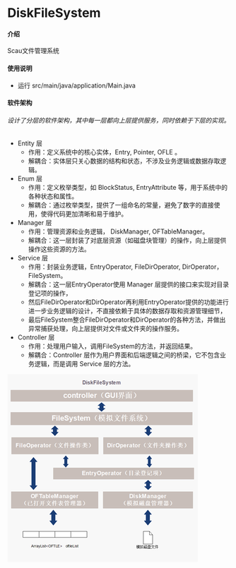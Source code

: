 # DiskFileSystem

#### 介绍
Scau文件管理系统


#### 使用说明
- 运行 src/main/java/application/Main.java

#### 软件架构
###### 设计了分层的软件架构，其中每一层都向上层提供服务，同时依赖于下层的实现。

- Entity 层
    - 作用：定义系统中的核心实体，Entry, Pointer, OFLE 。
    - 解耦合：实体层只关心数据的结构和状态，不涉及业务逻辑或数据存取逻辑。
- Enum 层
    - 作用：定义枚举类型，如 BlockStatus, EntryAttribute 等，用于系统中的各种状态和属性。
    - 解耦合：通过枚举类型，提供了一组命名的常量，避免了数字的直接使用，使得代码更加清晰和易于维护。
- Manager 层
    - 作用：管理资源和业务逻辑， DiskManager, OFTableManager。
    - 解耦合：这一层封装了对底层资源（如磁盘块管理）的操作，向上层提供操作这些资源的方法。
- Service 层
    - 作用：封装业务逻辑，EntryOperator, FileDirOperator, DirOperator， FileSystem。
    - 解耦合：这一层EntryOperator使用 Manager 层提供的接口来实现对目录登记项的操作，
    - 然后FileDirOperator和DirOperator再利用EntryOperator提供的功能进行进一步业务逻辑的设计，不直接依赖于具体的数据存取和资源管理细节，
    - 最后FileSystem整合FileDirOperator和DirOperator的各种方法，并做出异常捕获处理，向上层提供对文件或文件夹的操作服务。
- Controller 层
    - 作用：处理用户输入，调用FileSystem的方法，并返回结果。
    - 解耦合：Controller 层作为用户界面和后端逻辑之间的桥梁，它不包含业务逻辑，而是调用 Service 层的方法。

![struct](./docs/struct.png)